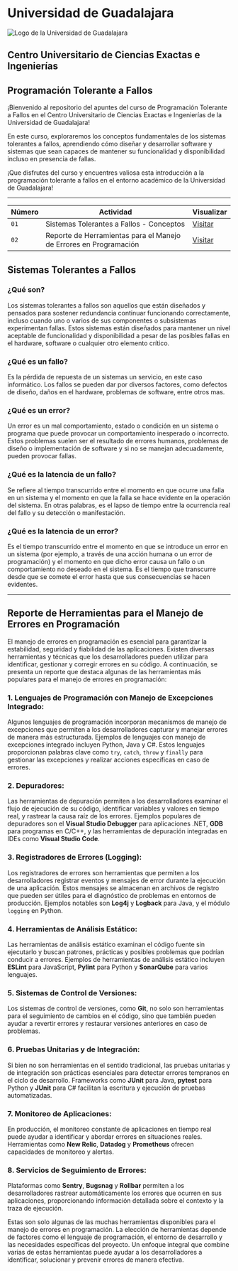 
# Universidad de Guadalajara
![Logo de la Universidad de Guadalajara](http://www.cusur.udg.mx/es/sites/default/files/adjuntos/logo_udeg_color_horizontal_1.png)

## Centro Universitario de Ciencias Exactas e Ingenierías

## Programación Tolerante a Fallos

¡Bienvenido al repositorio del apuntes del curso de Programación Tolerante a Fallos en el Centro Universitario de Ciencias Exactas e Ingenierías de la Universidad de Guadalajara!

En este curso, exploraremos los conceptos fundamentales de los sistemas tolerantes a fallos, aprendiendo cómo diseñar y desarrollar software y sistemas que sean capaces de mantener su funcionalidad y disponibilidad incluso en presencia de fallas.

¡Que disfrutes del curso y encuentres valiosa esta introducción a la programación tolerante a fallos en el entorno académico de la Universidad de Guadalajara!


---


| Número | Actividad | Visualizar |
| --- | --- | --- |
| `01` | Sistemas Tolerantes a Fallos - Conceptos | [Visitar](https://midu-react-01.surge.sh) |
| `02` | Reporte de Herramientas para el Manejo de Errores en Programación | [Visitar](https://midu-react-02.surge.sh) |


## Sistemas Tolerantes a Fallos

### ¿Qué son?
Los sistemas tolerantes a fallos son aquellos que están diseñados y pensados para sostener redundancia continuar funcionando correctamente, incluso cuando uno o varios de sus componentes o subsistemas experimentan fallas. Estos sistemas están diseñados para mantener un nivel aceptable de funcionalidad y disponibilidad a pesar de las posibles fallas en el hardware, software o cualquier otro elemento crítico.

### ¿Qué es un fallo?
Es la pérdida de repuesta de un sistemas un servicio, en este caso informático. Los fallos se pueden dar por diversos factores, como defectos de diseño, daños en el hardware, problemas de software, entre otros mas.

### ¿Qué es un error?
Un error es un mal comportamiento, estado o condición en un sistema o programa que puede provocar un comportamiento inesperado o incorrecto. Estos problemas suelen ser el resultado de errores humanos, problemas de diseño o implementación de software y si no se manejan adecuadamente, pueden provocar fallas.

### ¿Qué es la latencia de un fallo?
Se refiere al tiempo transcurrido entre el momento en que ocurre una falla en un sistema y el momento en que la falla se hace evidente en la operación del sistema. En otras palabras, es el lapso de tiempo entre la ocurrencia real del fallo y su detección o manifestación.

### ¿Qué es la latencia de un error?
Es el tiempo transcurrido entre el momento en que se introduce un error en un sistema (por ejemplo, a través de una acción humana o un error de programación) y el momento en que dicho error causa un fallo o un comportamiento no deseado en el sistema. Es el tiempo que transcurre desde que se comete el error hasta que sus consecuencias se hacen evidentes.


---


## Reporte de Herramientas para el Manejo de Errores en Programación

El manejo de errores en programación es esencial para garantizar la estabilidad, seguridad y fiabilidad de las aplicaciones. Existen diversas herramientas y técnicas que los desarrolladores pueden utilizar para identificar, gestionar y corregir errores en su código. A continuación, se presenta un reporte que destaca algunas de las herramientas más populares para el manejo de errores en programación:

### 1. **Lenguajes de Programación con Manejo de Excepciones Integrado:**

Algunos lenguajes de programación incorporan mecanismos de manejo de excepciones que permiten a los desarrolladores capturar y manejar errores de manera más estructurada. Ejemplos de lenguajes con manejo de excepciones integrado incluyen Python, Java y C#. Estos lenguajes proporcionan palabras clave como `try`, `catch`, `throw` y `finally` para gestionar las excepciones y realizar acciones específicas en caso de errores.

### 2. **Depuradores:**

Las herramientas de depuración permiten a los desarrolladores examinar el flujo de ejecución de su código, identificar variables y valores en tiempo real, y rastrear la causa raíz de los errores. Ejemplos populares de depuradores son el **Visual Studio Debugger** para aplicaciones .NET, **GDB** para programas en C/C++, y las herramientas de depuración integradas en IDEs como **Visual Studio Code**.

### 3. **Registradores de Errores (Logging):**

Los registradores de errores son herramientas que permiten a los desarrolladores registrar eventos y mensajes de error durante la ejecución de una aplicación. Estos mensajes se almacenan en archivos de registro que pueden ser útiles para el diagnóstico de problemas en entornos de producción. Ejemplos notables son **Log4j** y **Logback** para Java, y el módulo `logging` en Python.

### 4. **Herramientas de Análisis Estático:**

Las herramientas de análisis estático examinan el código fuente sin ejecutarlo y buscan patrones, prácticas y posibles problemas que podrían conducir a errores. Ejemplos de herramientas de análisis estático incluyen **ESLint** para JavaScript, **Pylint** para Python y **SonarQube** para varios lenguajes.

### 5. **Sistemas de Control de Versiones:**

Los sistemas de control de versiones, como **Git**, no solo son herramientas para el seguimiento de cambios en el código, sino que también pueden ayudar a revertir errores y restaurar versiones anteriores en caso de problemas.

### 6. **Pruebas Unitarias y de Integración:**

Si bien no son herramientas en el sentido tradicional, las pruebas unitarias y de integración son prácticas esenciales para detectar errores tempranos en el ciclo de desarrollo. Frameworks como **JUnit** para Java, **pytest** para Python y **JUnit** para C# facilitan la escritura y ejecución de pruebas automatizadas.

### 7. **Monitoreo de Aplicaciones:**

En producción, el monitoreo constante de aplicaciones en tiempo real puede ayudar a identificar y abordar errores en situaciones reales. Herramientas como **New Relic**, **Datadog** y **Prometheus** ofrecen capacidades de monitoreo y alertas.

### 8. **Servicios de Seguimiento de Errores:**

Plataformas como **Sentry**, **Bugsnag** y **Rollbar** permiten a los desarrolladores rastrear automáticamente los errores que ocurren en sus aplicaciones, proporcionando información detallada sobre el contexto y la traza de ejecución.

Estas son solo algunas de las muchas herramientas disponibles para el manejo de errores en programación. La elección de herramientas depende de factores como el lenguaje de programación, el entorno de desarrollo y las necesidades específicas del proyecto. Un enfoque integral que combine varias de estas herramientas puede ayudar a los desarrolladores a identificar, solucionar y prevenir errores de manera efectiva.

